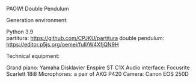 PAOW! Double Pendulum




Generation environment:

Python 3.9  
partitura: https://github.com/CPJKU/partitura
double pendulum: https://editor.p5js.org/oemei/full/W4XfjQN9H

Technical equipment:

Grand piano: Yamaha Disklavier Enspire ST C1X
Audio interface: Focusrite Scarlett 18i8
Microphones: a pair of AKG P420
Camera: Canon EOS 250D
